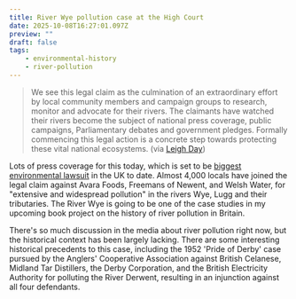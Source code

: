 ```yaml
---
title: River Wye pollution case at the High Court
date: 2025-10-08T16:27:01.097Z
preview: ""
draft: false
tags:
    - environmental-history
    - river-pollution
---
```

> We see this legal claim as the culmination of an extraordinary effort by local community members and campaign groups to research, monitor and advocate for their rivers. The claimants have watched their rivers become the subject of national press coverage, public campaigns, Parliamentary debates and government pledges.  Formally commencing this legal action is a concrete step towards protecting these vital national ecosystems. (via [Leigh Day](https://www.leighday.co.uk/news/news/2025-news/wye-pollution-legal-claim-filed-at-high-court/))

Lots of press coverage for this today, which is set to be [biggest environmental lawsuit](https://www.bbc.co.uk/news/articles/crrj4qqqy7po) in the UK to date. Almost 4,000 locals have joined the legal claim against Avara Foods, Freemans of Newent, and Welsh Water, for "extensive and widespread pollution" in the rivers Wye, Lugg and their tributaries. The River Wye is going to be one of the case studies in my upcoming book project on the history of river pollution in Britain. 

There's so much discussion in the media about river pollution right now, but the historical context has been largely lacking. There are some interesting historical precedents to this case, including the 1952 'Pride of Derby' case pursued by the Anglers' Cooperative Association against British Celanese, Midland Tar Distillers, the Derby Corporation, and the British Electricity Authority for polluting the River Derwent, resulting in an injunction against all four defendants. 